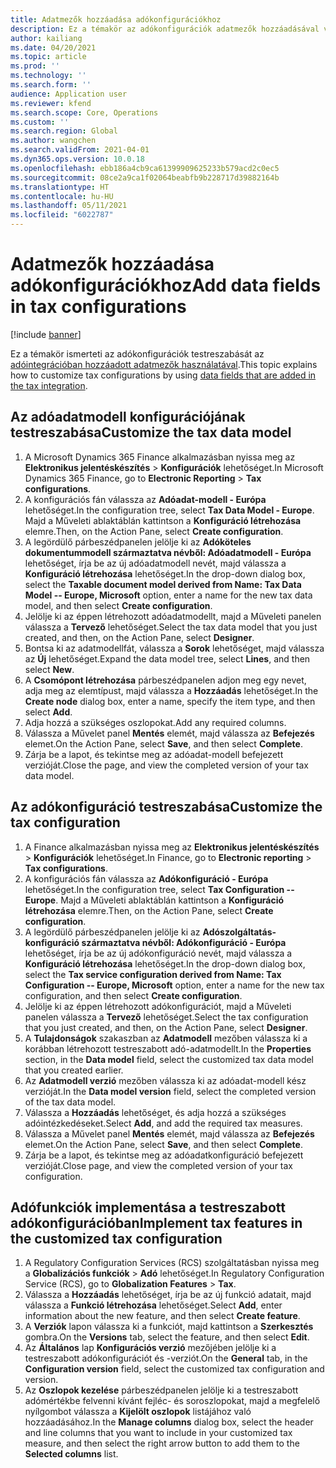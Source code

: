 ```yaml
---
title: Adatmezők hozzáadása adókonfigurációkhoz
description: Ez a témakör az adókonfigurációk adatmezők hozzáadásával való testreszabását ismerteti.
author: kailiang
ms.date: 04/20/2021
ms.topic: article
ms.prod: ''
ms.technology: ''
ms.search.form: ''
audience: Application user
ms.reviewer: kfend
ms.search.scope: Core, Operations
ms.custom: ''
ms.search.region: Global
ms.author: wangchen
ms.search.validFrom: 2021-04-01
ms.dyn365.ops.version: 10.0.18
ms.openlocfilehash: ebb186a4cb9ca61399909625233b579acd2c0ec5
ms.sourcegitcommit: 08ce2a9ca1f02064beabfb9b228717d39882164b
ms.translationtype: HT
ms.contentlocale: hu-HU
ms.lasthandoff: 05/11/2021
ms.locfileid: "6022787"
---
```

# <a name="add-data-fields-in-tax-configurations"></a><span data-ttu-id="d6875-103">Adatmezők hozzáadása adókonfigurációkhoz</span><span class="sxs-lookup"><span data-stu-id="d6875-103">Add data fields in tax configurations</span></span>

[!include [banner](../includes/banner.md)]

<span data-ttu-id="d6875-104">Ez a témakör ismerteti az adókonfigurációk testreszabását az [adóintegrációban hozzáadott adatmezők használatával](tax-service-add-data-fields-tax-integration-by-extension.md).</span><span class="sxs-lookup"><span data-stu-id="d6875-104">This topic explains how to customize tax configurations by using [data fields that are added in the tax integration](tax-service-add-data-fields-tax-integration-by-extension.md).</span></span>

## <a name="customize-the-tax-data-model"></a><span data-ttu-id="d6875-105">Az adóadatmodell konfigurációjának testreszabása</span><span class="sxs-lookup"><span data-stu-id="d6875-105">Customize the tax data model</span></span>

1. <span data-ttu-id="d6875-106">A Microsoft Dynamics 365 Finance alkalmazásban nyissa meg az **Elektronikus jelentéskészítés** \> **Konfigurációk** lehetőséget.</span><span class="sxs-lookup"><span data-stu-id="d6875-106">In Microsoft Dynamics 365 Finance, go to **Electronic Reporting** \> **Tax configurations**.</span></span>
2. <span data-ttu-id="d6875-107">A konfigurációs fán válassza az **Adóadat-modell - Európa** lehetőséget.</span><span class="sxs-lookup"><span data-stu-id="d6875-107">In the configuration tree, select **Tax Data Model - Europe**.</span></span> <span data-ttu-id="d6875-108">Majd a Műveleti ablaktáblán kattintson a **Konfiguráció létrehozása** elemre.</span><span class="sxs-lookup"><span data-stu-id="d6875-108">Then, on the Action Pane, select **Create configuration**.</span></span>
3. <span data-ttu-id="d6875-109">A legördülő párbeszédpanelen jelölje ki az **Adóköteles dokumentummodell származtatva névből: Adóadatmodell - Európa** lehetőséget, írja be az új adóadatmodell nevét, majd válassza a **Konfiguráció létrehozása** lehetőséget.</span><span class="sxs-lookup"><span data-stu-id="d6875-109">In the drop-down dialog box, select the **Taxable document model derived from Name: Tax Data Model -- Europe, Microsoft** option, enter a name for the new tax data model, and then select **Create configuration**.</span></span>
4. <span data-ttu-id="d6875-110">Jelölje ki az éppen létrehozott adóadatmodellt, majd a Műveleti panelen válassza a **Tervező** lehetőséget.</span><span class="sxs-lookup"><span data-stu-id="d6875-110">Select the tax data model that you just created, and then, on the Action Pane, select **Designer**.</span></span>
5. <span data-ttu-id="d6875-111">Bontsa ki az adatmodellfát, válassza a **Sorok** lehetőséget, majd válassza az **Új** lehetőséget.</span><span class="sxs-lookup"><span data-stu-id="d6875-111">Expand the data model tree, select **Lines**, and then select **New**.</span></span>
6. <span data-ttu-id="d6875-112">A **Csomópont létrehozása** párbeszédpanelen adjon meg egy nevet, adja meg az elemtípust, majd válassza a **Hozzáadás** lehetőséget.</span><span class="sxs-lookup"><span data-stu-id="d6875-112">In the **Create node** dialog box, enter a name, specify the item type, and then select **Add**.</span></span>
7. <span data-ttu-id="d6875-113">Adja hozzá a szükséges oszlopokat.</span><span class="sxs-lookup"><span data-stu-id="d6875-113">Add any required columns.</span></span>
8. <span data-ttu-id="d6875-114">Válassza a Művelet panel **Mentés** elemét, majd válassza az **Befejezés** elemet.</span><span class="sxs-lookup"><span data-stu-id="d6875-114">On the Action Pane, select **Save**, and then select **Complete**.</span></span>
9. <span data-ttu-id="d6875-115">Zárja be a lapot, és tekintse meg az adóadat-modell befejezett verzióját.</span><span class="sxs-lookup"><span data-stu-id="d6875-115">Close the page, and view the completed version of your tax data model.</span></span>

## <a name="customize-the-tax-configuration"></a><span data-ttu-id="d6875-116">Az adókonfiguráció testreszabása</span><span class="sxs-lookup"><span data-stu-id="d6875-116">Customize the tax configuration</span></span>

1. <span data-ttu-id="d6875-117">A Finance alkalmazásban nyissa meg az **Elektronikus jelentéskészítés** \> **Konfigurációk** lehetőséget.</span><span class="sxs-lookup"><span data-stu-id="d6875-117">In Finance, go to **Electronic reporting** \> **Tax configurations**.</span></span>
2. <span data-ttu-id="d6875-118">A konfigurációs fán válassza az **Adókonfiguráció - Európa** lehetőséget.</span><span class="sxs-lookup"><span data-stu-id="d6875-118">In the configuration tree, select **Tax Configuration -- Europe**.</span></span> <span data-ttu-id="d6875-119">Majd a Műveleti ablaktáblán kattintson a **Konfiguráció létrehozása** elemre.</span><span class="sxs-lookup"><span data-stu-id="d6875-119">Then, on the Action Pane, select **Create configuration**.</span></span>
3. <span data-ttu-id="d6875-120">A legördülő párbeszédpanelen jelölje ki az **Adószolgáltatás-konfiguráció származtatva névből: Adókonfiguráció - Európa** lehetőséget, írja be az új adókonfiguráció nevét, majd válassza a **Konfiguráció létrehozása** lehetőséget.</span><span class="sxs-lookup"><span data-stu-id="d6875-120">In the drop-down dialog box, select the **Tax service configuration derived from Name: Tax Configuration -- Europe, Microsoft** option, enter a name for the new tax configuration, and then select **Create configuration**.</span></span>
4. <span data-ttu-id="d6875-121">Jelölje ki az éppen létrehozott adókonfigurációt, majd a Műveleti panelen válassza a **Tervező** lehetőséget.</span><span class="sxs-lookup"><span data-stu-id="d6875-121">Select the tax configuration that you just created, and then, on the Action Pane, select **Designer**.</span></span>
5. <span data-ttu-id="d6875-122">A **Tulajdonságok** szakaszban az **Adatmodell** mezőben válassza ki a korábban létrehozott testreszabott adó-adatmodellt.</span><span class="sxs-lookup"><span data-stu-id="d6875-122">In the **Properties** section, in the **Data model** field, select the customized tax data model that you created earlier.</span></span>
6. <span data-ttu-id="d6875-123">Az **Adatmodell verzió** mezőben válassza ki az adóadat-modell kész verzióját.</span><span class="sxs-lookup"><span data-stu-id="d6875-123">In the **Data model version** field, select the completed version of the tax data model.</span></span>
7. <span data-ttu-id="d6875-124">Válassza a **Hozzáadás** lehetőséget, és adja hozzá a szükséges adóintézkedéseket.</span><span class="sxs-lookup"><span data-stu-id="d6875-124">Select **Add**, and add the required tax measures.</span></span>
8. <span data-ttu-id="d6875-125">Válassza a Művelet panel **Mentés** elemét, majd válassza az **Befejezés** elemet.</span><span class="sxs-lookup"><span data-stu-id="d6875-125">On the Action Pane, select **Save**, and then select **Complete**.</span></span>
9. <span data-ttu-id="d6875-126">Zárja be a lapot, és tekintse meg az adóadatkonfiguráció befejezett verzióját.</span><span class="sxs-lookup"><span data-stu-id="d6875-126">Close page, and view the completed version of your tax configuration.</span></span>

## <a name="implement-tax-features-in-the-customized-tax-configuration"></a><span data-ttu-id="d6875-127">Adófunkciók implementása a testreszabott adókonfigurációban</span><span class="sxs-lookup"><span data-stu-id="d6875-127">Implement tax features in the customized tax configuration</span></span>

1. <span data-ttu-id="d6875-128">A Regulatory Configuration Services (RCS) szolgáltatásban nyissa meg a **Globalizációs funkciók** \> **Adó** lehetőséget.</span><span class="sxs-lookup"><span data-stu-id="d6875-128">In Regulatory Configuration Service (RCS), go to **Globalization Features** \> **Tax**.</span></span>
2. <span data-ttu-id="d6875-129">Válassza a **Hozzáadás** lehetőséget, írja be az új funkció adatait, majd válassza a **Funkció létrehozása** lehetőséget.</span><span class="sxs-lookup"><span data-stu-id="d6875-129">Select **Add**, enter information about the new feature, and then select **Create feature**.</span></span>
3. <span data-ttu-id="d6875-130">A **Verziók** lapon válassza ki a funkciót, majd kattintson a **Szerkesztés** gombra.</span><span class="sxs-lookup"><span data-stu-id="d6875-130">On the **Versions** tab, select the feature, and then select **Edit**.</span></span>
4. <span data-ttu-id="d6875-131">Az **Általános** lap **Konfigurációs verzió** mezőjében jelölje ki a testreszabott adókonfigurációt és -verziót.</span><span class="sxs-lookup"><span data-stu-id="d6875-131">On the **General** tab, in the **Configuration version** field, select the customized tax configuration and version.</span></span>
5. <span data-ttu-id="d6875-132">Az **Oszlopok kezelése** párbeszédpanelen jelölje ki a testreszabott adómértékbe felvenni kívánt fejléc- és soroszlopokat, majd a megfelelő nyílgombot válassza a **Kijelölt oszlopok** listájához való hozzáadásához.</span><span class="sxs-lookup"><span data-stu-id="d6875-132">In the **Manage columns** dialog box, select the header and line columns that you want to include in your customized tax measure, and then select the right arrow button to add them to the **Selected columns** list.</span></span>
